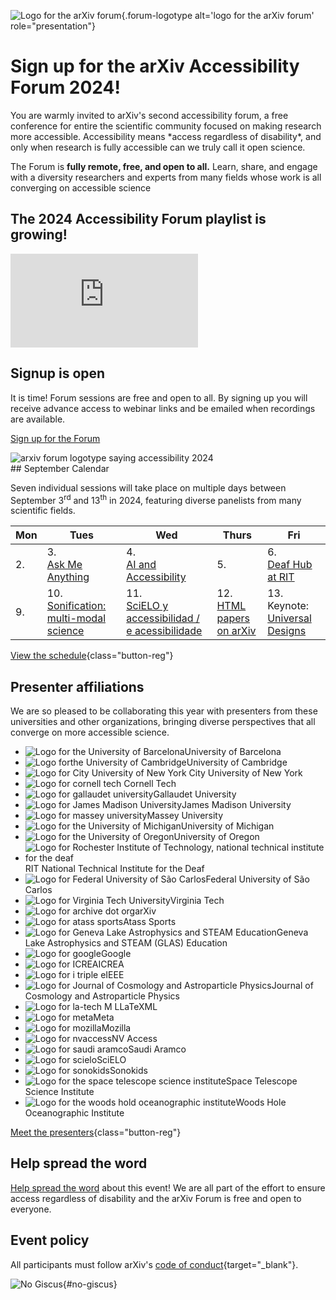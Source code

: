 ![Logo for the arXiv forum](../assets/forum-logotype-only.svg){.forum-logotype alt='logo for the arXiv forum' role="presentation"}

# Sign up for the arXiv Accessibility Forum 2024!

<div class="lead">
  <div class="content">
    <p>You are warmly invited to arXiv's second accessibility forum, a free conference for entire the scientific community focused on making research more accessible. Accessibility means *access regardless of disability*, and only when research is fully accessible can we truly call it open science.</p>
    <p>The Forum is <strong>fully remote, free, and open to all.</strong> Learn, share, and engage with a diversity researchers and experts from many fields whose work is all converging on accessible science</p>
  </div>
  <div class="videos">
    <h2>The 2024 Accessibility Forum playlist is growing!</h2>
    <iframe src="https://www.youtube.com/embed/videoseries?si=f32YwVHsF_Y5gGsj&amp;list=PLYgeAMJvRZ6ZRuNQGoekx0FdjXqEG0bzM" title="YouTube video player" frameborder="0" allow="accelerometer; autoplay; clipboard-write; encrypted-media; gyroscope; picture-in-picture; web-share" referrerpolicy="strict-origin-when-cross-origin" allowfullscreen></iframe>
  </div>
</div>

<div style="clear:both;"></div>

<div class="highlight">
  <h2>Signup is open</h2>
  <p>It is time! Forum sessions are free and open to all. By signing up you will receive advance access to webinar links and be emailed when recordings are available.</p>

  <a href="https://cornell.ca1.qualtrics.com/jfe/form/SV_eEZ1d27LF2fVM7Y" target="_blank" class="button-reg">Sign up for the Forum</a>

  <img src="../assets/forum-logotype-with-logo.svg" role="presentation" alt="arxiv forum logotype saying accessibility 2024" class="mkd-img-right">
  <div style="clear:both;"></div>
</div>

<div class="calendar" markdown="1">
## September Calendar

Seven individual sessions will take place on multiple days between September 3<sup>rd</sup> and 13<sup>th</sup> in 2024, featuring diverse panelists from many scientific fields.

| Mon | Tues | Wed | Thurs | Fri |
| --- | --- | --- | --- | --- |
| 2.  |  3.<br>[Ask Me Anything](forum-session-AMA) | 4. <br>[AI and Accessibility](forum-session-AI) | 5. | 6.<br>[Deaf Hub at RIT](forum-session-Deaf-Hub)  |
| 9.  | 10.<br> [Sonification: multi-modal science](forum-session-Sonification) | 11.<br>[SciELO y accessibilidad / e acessibilidade](forum-session-SciELO)  | 12. <br>[HTML papers on arXiv](forum-session-HTML)  |  13.<br>Keynote: [Universal Designs](forum-session-Universal-Designs) |
</div>

[View the schedule](/schedule){class="button-reg"}

## Presenter affiliations
We are so pleased to be collaborating this year with presenters from these universities and other organizations, bringing diverse perspectives that all converge on more accessible science.

<div class="logo-background">
  <ul>
    <li><img src="../assets/logo/ubarcelona.png" alt="Logo for the University of Barcelona">University of Barcelona</li>
    <li><img src="../assets/logo/cambridge.png" alt="Logo forthe University of  Cambridge">University of Cambridge</li>
    <li><img src="../assets/logo/cuny.png" alt="Logo for City University of New York"> City University of New York</li>
    <li><img src="../assets/logo/cornell-tech.png" alt="Logo for cornell tech"> Cornell Tech</li>
    <li><img src="../assets/logo/gallaudet.png" alt="Logo for gallaudet university">Gallaudet University</li>
    <li><img src="../assets/logo/jmu.png" alt="Logo for James Madison University">James Madison University</li>
    <li><img src="../assets/logo/massey.png" alt="Logo for massey university">Massey University</li>
    <li><img src="../assets/logo/u-of-michigan.png" alt="Logo for the University of Michigan">University of Michigan</li>
    <li><img src="../assets/logo/u-of-oregon.png" alt="Logo for the University of Oregon">University of Oregon</li>
    <li><img src="../assets/logo/rit.png" alt="Logo for Rochester Institute of Technology, national technical institute for the deaf">RIT National Technical Institute for the Deaf</li>
    <li><img src="../assets/logo/ufscar.png" alt="Logo for Federal University of São Carlos">Federal University of São Carlos</li>
    <li><img src="../assets/logo/virginia-tech.png" alt="Logo for Virginia Tech University">Virginia Tech</li>
   <li><img src="../assets/logo/arxiv.png" alt="Logo for archive dot org">arXiv</li>
   <li><img src="../assets/logo/atass.png" alt="Logo for atass sports">Atass Sports</li>
   <li><img src="../assets/logo/glas.png" alt="Logo for Geneva Lake Astrophysics and STEAM Education">Geneva Lake Astrophysics and STEAM (GLAS) Education</li>
   <li><img src="../assets/logo/google.png" alt="Logo for google">Google</li>
   <li><img src="../assets/logo/icrea.png" alt="Logo for ICREA">ICREA</li>
   <li><img src="../assets/logo/ieee.png" alt="Logo for i triple e">IEEE</li>
   <li><img src="../assets/logo/jcap.png" alt="Logo for Journal of Cosmology and Astroparticle Physics">Journal of Cosmology and Astroparticle Physics</li>
   <li><img src="../assets/logo/latexml.png" alt="Logo for la-tech M L">LaTeXML</li>
   <li><img src="../assets/logo/meta.png" alt="Logo for meta">Meta</li>
   <li><img src="../assets/logo/mozilla.png" alt="Logo for mozilla">Mozilla</li>
   <li><img src="../assets/logo/nvaccess.png" alt="Logo for nvaccess">NV Access</li>
   <li><img src="../assets/logo/saudi-aramco.png" alt="Logo for saudi aramco">Saudi Aramco</li>
   <li><img src="../assets/logo/scielo.png" alt="Logo for scielo">SciELO</li>
   <li><img src="../assets/logo/sonokids.png" alt="Logo for sonokids">Sonokids</li>
   <li><img src="../assets/logo/stsi.png" alt="Logo for the space telescope science institute">Space Telescope Science Institute</li>
   <li><img src="../assets/logo/woods-hole.png" alt="Logo for the woods hold oceanographic institute">Woods Hole Oceanographic Institute</li>
  </ul>
</div>

[Meet the presenters](/presenters){class="button-reg"}

## Help spread the word
[Help spread the word](share) about this event! We are all part of the effort to ensure access regardless of disability and the arXiv Forum is free and open to everyone.

## Event policy
All participants must follow arXiv's [code of conduct](https://info.arxiv.org/help/policies/code_of_conduct.html#inclusiveness-and-respect){target="_blank"}.


![No Giscus](){#no-giscus}
